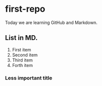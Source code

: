 # first-repo
Today we are learning GitHub and Markdown.

## List in MD.

1. First item
2. Second item
3. Third item
4. Forth item

### Less important title
